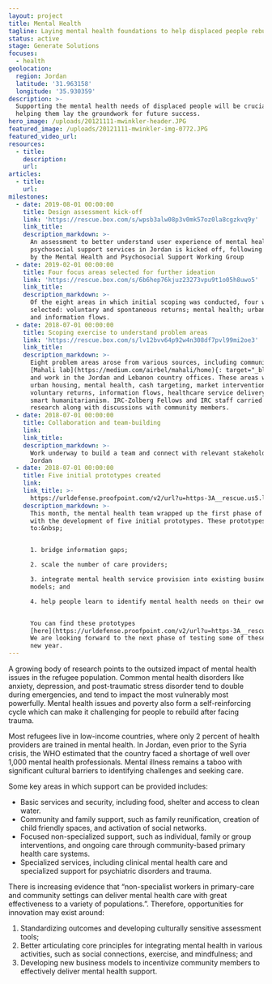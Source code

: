```yaml
---
layout: project
title: Mental Health
tagline: Laying mental health foundations to help displaced people rebuild
status: active
stage: Generate Solutions
focuses:
  - health
geolocation:
  region: Jordan
  latitude: '31.963158'
  longitude: '35.930359'
description: >-
  Supporting the mental health needs of displaced people will be crucial to
  helping them lay the groundwork for future success.
hero_image: /uploads/20121111-mwinkler-header.JPG
featured_image: /uploads/20121111-mwinkler-img-0772.JPG
featured_video_url:
resources:
  - title:
    description:
    url:
articles:
  - title:
    url:
milestones:
  - date: 2019-08-01 00:00:00
    title: Design assessment kick-off
    link: 'https://rescue.box.com/s/wpsb3alw08p3v0mk57oz0la8cgzkvq9y'
    link_title:
    description_markdown: >-
      An assessment to better understand user experience of mental health and
      psychosocial support services in Jordan is kicked off, following approval
      by the Mental Health and Psychosocial Support Working Group
  - date: 2019-02-01 00:00:00
    title: Four focus areas selected for further ideation
    link: 'https://rescue.box.com/s/6b6hep76kjuz23273vpu9t1o05h8uwo5'
    link_title:
    description_markdown: >-
      Of the eight areas in which initial scoping was conducted, four were
      selected: voluntary and spontaneous returns; mental health; urban housing;
      and information flows.
  - date: 2018-07-01 00:00:00
    title: Scoping exercise to understand problem areas
    link: 'https://rescue.box.com/s/lv12bvv64p92w4n308df7pvl99mi2oe3'
    link_title:
    description_markdown: >-
      Eight problem areas arose from various sources, including community-driven
      [Mahali lab](https://medium.com/airbel/mahali/home){: target="_blank"},
      and work in the Jordan and Lebanon country offices. These areas were:
      urban housing, mental health, cash targeting, market interventions,
      voluntary returns, information flows, healthcare service delivery, and
      smart humanitarianism. IRC-Zolberg Fellows and IRC staff carried out desk
      research along with discussions with community members.
  - date: 2018-07-01 00:00:00
    title: Collaboration and team-building
    link:
    link_title:
    description_markdown: >-
      Work underway to build a team and connect with relevant stakeholders in
      Jordan
  - date: 2018-07-01 00:00:00
    title: Five initial prototypes created
    link:
    link_title: >-
      https://urldefense.proofpoint.com/v2/url?u=https-3A__rescue.us5.list-2Dmanage.com_track_click-3Fu-3D7f748acb8a9631e09a2f1bded-26id-3D8363edb751-26e-3D92cc6ba63a&d=DwMFaQ&c=0u3nQZwm2He4OdaqbWh55g&r=43LqJPqK0yXJuKx78wdpRiO_qd3IdBFNHfpo-AakBD4&m=lE7Fi6UDC3MyG1-vPqP8F9q864pclK_Pmp9rXYzoxzA&s=sIFFqXWapavjADEyt9HG9Ug2kvK2K2mdsGB1ZXhvrUY&e=
    description_markdown: >-
      This month, the mental health team wrapped up the first phase of its work
      with the development of five initial prototypes. These prototypes aim
      to:&nbsp;


      1. bridge information gaps;

      2. scale the number of care providers;

      3. integrate mental health service provision into existing business
      models; and

      4. help people learn to identify mental health needs on their own.


      You can find these prototypes
      [here](https://urldefense.proofpoint.com/v2/url?u=https-3A__rescue.us5.list-2Dmanage.com_track_click-3Fu-3D7f748acb8a9631e09a2f1bded-26id-3D8363edb751-26e-3D92cc6ba63a&amp;d=DwMFaQ&amp;c=0u3nQZwm2He4OdaqbWh55g&amp;r=43LqJPqK0yXJuKx78wdpRiO_qd3IdBFNHfpo-AakBD4&amp;m=lE7Fi6UDC3MyG1-vPqP8F9q864pclK_Pmp9rXYzoxzA&amp;s=sIFFqXWapavjADEyt9HG9Ug2kvK2K2mdsGB1ZXhvrUY&amp;e=).
      We are looking forward to the next phase of testing some of these in the
      new year.
---
```


A growing body of research points to the outsized impact of mental health issues in the refugee population. Common mental health disorders like anxiety, depression, and post-traumatic stress disorder tend to double during emergencies, and tend to impact the most vulnerably most powerfully. Mental health issues and poverty also form a self-reinforcing cycle which can make it challenging for people to rebuild after facing trauma.

Most refugees live in low-income countries, where only 2 percent of health providers are trained in mental health. In Jordan, even prior to the Syria crisis, the WHO estimated that the country faced a shortage of well over 1,000 mental health professionals. Mental illness remains a taboo with significant cultural barriers to identifying challenges and seeking care.

Some key areas in which support can be provided includes:

* Basic services and security, including food, shelter and access to clean water.
* Community and family support, such as family reunification, creation of child friendly spaces, and activation of social networks.
* Focused non-specialized support, such as individual, family or group interventions, and ongoing care through community-based primary health care systems.
* Specialized services, including clinical mental health care and specialized support for psychiatric disorders and trauma.

There is increasing evidence that “non-specialist workers in primary-care and community settings can deliver mental health care with great effectiveness to a variety of populations.”. Therefore, opportunities for innovation may exist around:

1. Standardizing outcomes and developing culturally sensitive assessment tools;
2. Better articulating core principles for integrating mental health in various activities, such as social connections, exercise, and mindfulness; and
3. Developing new business models to incentivize community members to effectively deliver mental health support.